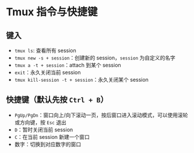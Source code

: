 # Tmux 指令与快捷键

## 键入

- `tmux ls`: 查看所有 session
- `tmux new -s + session`：创建新的 session，`session` 为自定义的名字
- `tmux a -t + session`：attach 到某个 session
- `exit`：永久关闭当前 session
- `tmux kill-session -t + session`：永久关闭某个 session

## 快捷键（默认先按 `Ctrl + B`）

- `PgUp/PgDn`：窗口向上/向下滚动一页，按后窗口进入滚动模式，可以使用滚轮或方向键，按 `Esc` 退出
- `D`：暂时关闭当前 session
- `C`：在当前 session 新建一个窗口
- 数字：切换到对应数字的窗口